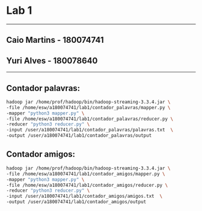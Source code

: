 # Lab 1

---

## Caio Martins - 180074741
## Yuri Alves   - 180078640

---

## Contador palavras:

``` bash
hadoop jar /home/prof/hadoop/bin/hadoop-streaming-3.3.4.jar \
-file /home/esw/a180074741/lab1/contador_palavras/mapper.py \
-mapper "python3 mapper.py" \
-file /home/esw/a180074741/lab1/contador_palavras/reducer.py \
-reducer "python3 reducer.py" \
-input /user/a180074741/lab1/contador_palavras/palavras.txt  \
-output /user/a180074741/lab1/contador_palavras/output
```

## Contador amigos:

``` bash
hadoop jar /home/prof/hadoop/bin/hadoop-streaming-3.3.4.jar \
-file /home/esw/a180074741/lab1/contador_amigos/mapper.py \
-mapper "python3 mapper.py" \
-file /home/esw/a180074741/lab1/contador_amigos/reducer.py \
-reducer "python3 reducer.py" \
-input /user/a180074741/lab1/contador_amigos/amigos.txt  \
-output /user/a180074741/lab1/contador_amigos/output
```
